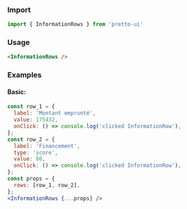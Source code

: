 ### Import
```js static
import { InformationRows } from 'pretto-ui'
```

### Usage
```html
<InformationRows />
```

### Examples
#### Basic:
```jsx
const row_1 = {
  label: 'Montant emprunté',
  value: 175432,
  onClick: () => console.log('clicked InformationRow'),
};
const row_2 = {
  label: 'Financement',
  type: 'score',
  value: 80,
  onClick: () => console.log('clicked InformationRow'),
};
const props = {
  rows: [row_1, row_2],
};
<InformationRows {...props} />
```
